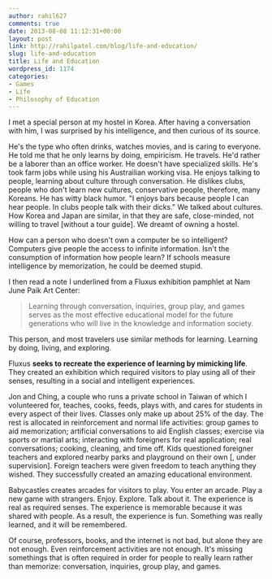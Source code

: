 ```yaml
---
author: rahil627
comments: true
date: 2013-08-08 11:12:31+00:00
layout: post
link: http://rahilpatel.com/blog/life-and-education/
slug: life-and-education
title: Life and Education
wordpress_id: 1174
categories:
- Games
- Life
- Philosophy of Education
---
```


I met a special person at my hostel in Korea. After having a conversation with him, I was surprised by his intelligence, and then curious of its source.

He's the type who often drinks, watches movies, and is caring to everyone. He told me that he only learns by doing, empiricism. He travels. He'd rather be a laborer than an office worker. He doesn't have specialized skills. He's took farm jobs while using his Austrailian working visa. He enjoys talking to people, learning about culture through conversation. He dislikes clubs, people who don't learn new cultures, conservative people, therefore, many Koreans. He has witty black humor. "I enjoys bars because people I can hear people. In clubs people talk with their dicks." We talked about cultures. How Korea and Japan are similar, in that they are safe, close-minded, not willing to travel [without a tour guide]. We dreamt of owning a hostel.

How can a person who doesn't own a computer be so intelligent? Computers give people the access to infinite information. Isn't the consumption of information how people learn? If schools measure intelligence by memorization, he could be deemed stupid.

I then read a note I underlined from a Fluxus exhibition pamphlet at Nam June Paik Art Center:


<blockquote>Learning through conversation, inquiries, group play, and games serves as the most effective educational model for the future generations who will live in the knowledge and information society.
</blockquote>



This person, and most travelers use similar methods for learning. Learning by doing, living, and exploring.

Fluxus **seeks to recreate the experience of learning by mimicking life**. They created an exhibition which required visitors to play using all of their senses, resulting in a social and intelligent experiences.

Jon and Ching, a couple who runs a private school in Taiwan of which I volunteered for, teaches, cooks, feeds, plays with, and cares for students in every aspect of their lives. Classes only make up about 25% of the day. The rest is allocated in reinforcement and normal life activities: group games to aid memorization; artificial conversations to aid English classes; exercise via sports or martial arts; interacting with foreigners for real application; real conversations; cooking, cleaning, and time off. Kids questioned foreigner teachers and explored nearby parks and playground on their own [, under supervision]. Foreign teachers were given freedom to teach anything they wished. They successfully created an amazing educational environment.

Babycastles creates arcades for visitors to play. You enter an arcade. Play a new game with strangers. Enjoy. Explore. Talk about it. The experience is real as required senses. The experience is memorable because it was shared with people. As a result, the experience is fun. Something was really learned, and it will be remembered.

Of course, professors, books, and the internet is not bad, but alone they are not enough. Even reinforcement activities are not enough. It's missing somethings that is often required in order for people to really learn rather than memorize: conversation, inquiries, group play, and games.
